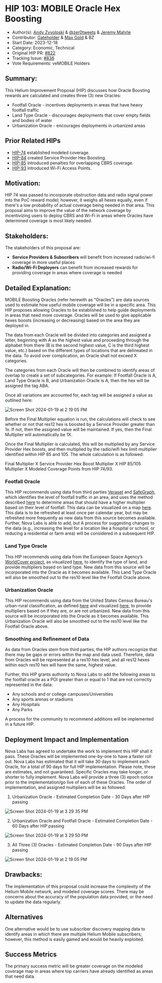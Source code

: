 # HIP 103: MOBILE Oracle Hex Boosting

- Author(s): [Andy Zyvoloski](https://github.com/heatedlime) & [@zer0tweets](https://github.com/zer0tweets) & [Jeremy Mahrle](https://github.com/jaym2518)
- Contributor: [Gateholder](https://github.com/gateholder) & [Max Gold](https://github.com/maxgold91) & BZ
- Start Date: 2023-12-18
- Category: Economic, Technical
- Original HIP PR: [#822](https://github.com/helium/HIP/pull/822)
- Tracking Issue: [#836](https://github.com/helium/HIP/issues/836)
- Vote Requirements: veMOBILE Holders

## Summary:
This Helium Improvement Proposal (HIP) discusses how Oracle Boosting rewards are calculated and creates three (3) new Oracles:

- Footfall Oracle - incentives deployments in areas that have heavy footfall traffic
- Land Type Oracle - discourages deployments that cover empty fields and bodies of water
- Urbanization Oracle - encourages deployments in urbanized areas


## Prior Related HIPs

* [HIP-74](https://github.com/helium/HIP/blob/main/0074-mobile-poc-modeled-coverage-rewards.md) established modeled coverage.
* [HIP-84](https://github.com/helium/HIP/blob/main/0084-service-provider-hex-boosting.md) created Service Provider Hex Boosting.
* [HIP-85](https://github.com/helium/HIP/blob/main/0085-mobile-hex-coverage-limit.md) introduced penalties for overlapping CBRS coverage.
* [HIP-93](https://github.com/helium/HIP/blob/main/0093-addition-of-wifi-aps-to-mobile-subdao.md) introduced Wi-Fi Access Points. 

## Motivation:
HIP 74 was passed to incorporate obstruction data and radio signal power into the PoC reward model; however, it weighs all hexes equally, even if there's a low probability of actual coverage being needed in that area. This proposal aims to improve the value of the network coverage by incentivizing users to deploy CBRS and Wi-Fi in areas where Oracles have determined coverage is most likely needed. 

## Stakeholders:
The stakeholders of this proposal are:

- **Service Providers & Subscribers** will benefit from increased radio/wi-fi coverage in more useful places
- **Radio/Wi-Fi Deployers** can benefit from increased rewards for providing coverage in areas where coverage is needed

## Detailed Explanation:
MOBILE Boosting Oracles (refer herewith as “Oracles”) are data sources used to estimate how useful mobile coverage will be in a specific area. This HIP proposes allowing Oracles to be established to help guide deployments in areas that need more coverage. Oracles will be used to give applicable hexes boosts (increasing or decreasing) based on the area they are deployed in.

The data from each Oracle will be divided into categories and assigned a letter, beginning with A as the highest value and proceeding through the alphabet from there (B is the second highest value, C is the third highest value, etc.) based on the different types of locations that are delineated in the data. To avoid over complication, an Oracle shall not exceed X categories. 

The categories from each Oracle will then be combined to identify areas of overlap to create a set of subcategories. For example:
If Footfall Oracle is A, Land Type Oracle is B, and Urbanization Oracle is A, then the hex will be assigned the tag ABA.

Once all variations are accounted for, each tag will be assigned a value as outlined here:


![Screen Shot 2024-01-19 at 2 19 05 PM](https://github.com/helium/HIP/assets/104723888/95674006-9542-46ac-b7ef-e344848f97a5)


Before the Final Multiplier equation is run, the calculations will check to see whether or not that res12 hex is boosted by a Service Provider greater than 1x. If not, then the assigned value will be maintained. If yes, then the Final Multiplier will automatically be 1X. 

Once the Final Multiplier is calculated, this will be multiplied by any Service Provider Hex boosts, and then multiplied by the radio/wifi hex limit multiplier identified within HIP 85 and 105. The whole calculation is as followed:

Final Multiplier X Service Provider Hex Boost Multiplier X HIP 85/105 Multiplier X Modeled Coverage Points from HIP 74/93.

### Footfall Oracle 
This HIP recommends using data from third parties [Veraset](https://www.veraset.com/) and [SafeGraph](https://www.safegraph.com/), which identifies the level of footfall traffic in an area, and uses the method described [here](https://www.safegraph.com/guides/visit-attribution-white-paper) to determine areas that should have a higher multiplier based on their level of footfall. This data can be visualized on a map [here](https://shdw-drive.genesysgo.net/GANQ5D1hQVswq42Fk3vA3EYDddbNLLp1G2VmodQdprrF/index.html). This data is to be refreshed at least once per calendar year, but may be refreshed more frequently as new data from this source becomes available. Further, Nova Labs is able to add, but  A process for suggesting changes to the data (e.g., increasing the level for a location like a hospital or school, or reducing a residential or farm area) will be considered in a subsequent HIP. 

### Land Type Oracle  
This HIP recommends using data from the European Space Agency’s [WorldCover project](https://esa-worldcover.org/), as visualized [here](https://viewer.esa-worldcover.org/worldcover/?language=en&bbox=-255.05859374999997,-78.6991059255054,255.05859374999997,78.69910592550542&overlay=false&bgLayer=OSM&date=2023-12-25&layer=WORLDCOVER_2021_MAP), to identify the type of land, and provide multipliers based on land type. New data from this source will be incorporated into the Oracle as it becomes available. This Land Type Oracle will also be smoothed out to the res10 level like the Footfall Oracle above.

### Urbanization Oracle  
This HIP recommends using data from the United States Census Bureau's urban-rural classification, as defined [here](https://www.census.gov/programs-surveys/geography/guidance/geo-areas/urban-rural.html) and visualized [here](https://www.arcgis.com/apps/mapviewer/index.html?layers=10551da8fcd24062b1857473252b3df8), to provide multipliers based on if they are, or are not urbanized. New data from this source will be incorporated into the Oracle as it becomes available. This Urbanization Oracle will also be smoothed out to the res10 level like the Footfall Oracle above.

### Smoothing and Refinement of Data
As data from Oracles stem from third parties, the HIP authors recognize that there may be gaps or errors within the map and data used. Therefore, data from Oracles will be represented at a res10 hex level, and all res12 hexes within each res10 hex will have the same, highest value. 

Further, this HIP grants authority to Nova Labs to add the following areas to the footfall oracle as a POI greater than or equal to 1 that are not correctly represented in the data:

- Any schools and or college campuses/Universities
- Any sports arenas or stadiums
- Any Hospitals
- Any Parks

A process for the community to recommend additions will be implemented in a future HIP. 

## Deployment Impact and Implementation
Nova Labs has agreed to undertake the work to implement this HIP shall it pass. These Oracles will be implemented one-by-one to have a faster roll out. Nova Labs has estimated that it will take 30 days to implement each Oracle, for a total of 90 days for full HIP implementation. Please note, these are estimates, and not guaranteed. Specific Oracles may take longer, or shorter to fully implement. Nova Labs will provide a three (3) epoch notice prior to the implementation/go live of each of these Oracles. The order of implementation, and assigned multipliers will be as followed:


1. Urbanization Oracle - Estimated Completion Date - 30 Days after HIP passing

![Screen Shot 2024-01-19 at 3 29 35 PM](https://github.com/helium/HIP/assets/104723888/b018f102-f1d9-448e-8cae-5ed6e91d7f2e)

2. Urbanization Oracle and Footfall Oracle - Estimated Completion Date - 60 Days after HIP passing

![Screen Shot 2024-01-19 at 3 29 50 PM](https://github.com/helium/HIP/assets/104723888/edb2fd84-18ff-4a41-be8b-d88029977274)

3. All Three (3) Oracles  - Estimated Completion Date - 90 Days after HIP passing
   
![Screen Shot 2024-01-19 at 2 19 05 PM](https://github.com/helium/HIP/assets/104723888/95674006-9542-46ac-b7ef-e344848f97a5)



## Drawbacks:
The implementation of this proposal could increase the complexity of the Helium Mobile network, and modeled coverage scores. There may be concerns about the accuracy of the population data provided, or the need to update the data regularly. 

## Alternatives
One alternative would be to use subscriber discovery mapping data to identify areas in which there are multiple Helium Mobile subscribers; however, this method is easily gamed and would be heavily exploited.


## Success Metrics
The primary success metric will be greater coverage on the modeled coverage map in areas where top carriers have already identified as areas that need data.
